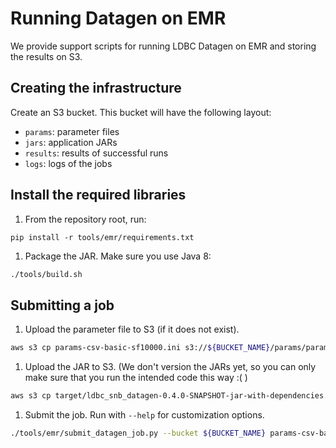 # Running Datagen on EMR

We provide support scripts for running LDBC Datagen on EMR and storing the results
on S3.

## Creating the infrastructure
Create an S3 bucket. This bucket will have the following layout:

- `params`: parameter files
- `jars`: application JARs
- `results`: results of successful runs
- `logs`: logs of the jobs

## Install the required libraries

1. From the repository root, run:

```
pip install -r tools/emr/requirements.txt
```

1. Package the JAR. Make sure you use Java 8:

```bash
./tools/build.sh
```
## Submitting a job

1. Upload the parameter file to S3 (if it does not exist).

```bash
aws s3 cp params-csv-basic-sf10000.ini s3://${BUCKET_NAME}/params/params-csv-basic-sf10000.ini
```

1. Upload the JAR to S3. (We don't version the JARs yet, so you can only make sure that you run the intended code this way :( ) 

```bash
aws s3 cp target/ldbc_snb_datagen-0.4.0-SNAPSHOT-jar-with-dependencies.jar s3://${BUCKET_NAME}/jars/ldbc_snb_datagen-0.4.0-SNAPSHOT-jar-with-dependencies.jar
```

1. Submit the job. Run with `--help` for customization options.

```bash
./tools/emr/submit_datagen_job.py --bucket ${BUCKET_NAME} params-csv-basic-sf1.ini 1
```
